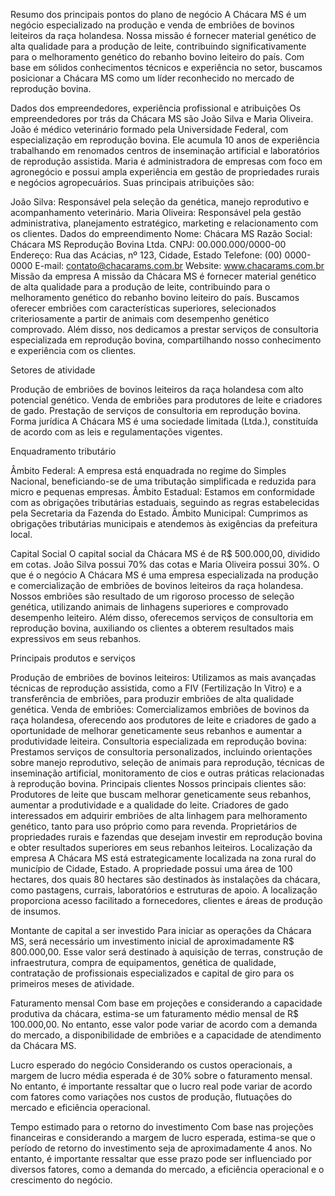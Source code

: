 Resumo dos principais pontos do plano de negócio
A Chácara MS é um negócio especializado na produção e venda de embriões de bovinos leiteiros da raça holandesa. Nossa missão é fornecer material genético de alta qualidade para a produção de leite, contribuindo significativamente para o melhoramento genético do rebanho bovino leiteiro do país. Com base em sólidos conhecimentos técnicos e experiência no setor, buscamos posicionar a Chácara MS como um líder reconhecido no mercado de reprodução bovina.

Dados dos empreendedores, experiência profissional e atribuições
Os empreendedores por trás da Chácara MS são João Silva e Maria Oliveira. João é médico veterinário formado pela Universidade Federal, com especialização em reprodução bovina. Ele acumula 10 anos de experiência trabalhando em renomados centros de inseminação artificial e laboratórios de reprodução assistida. Maria é administradora de empresas com foco em agronegócio e possui ampla experiência em gestão de propriedades rurais e negócios agropecuários. Suas principais atribuições são:

João Silva: Responsável pela seleção da genética, manejo reprodutivo e acompanhamento veterinário.
Maria Oliveira: Responsável pela gestão administrativa, planejamento estratégico, marketing e relacionamento com os clientes.
Dados do empreendimento
Nome: Chácara MS
Razão Social: Chácara MS Reprodução Bovina Ltda.
CNPJ: 00.000.000/0000-00
Endereço: Rua das Acácias, nº 123, Cidade, Estado
Telefone: (00) 0000-0000
E-mail: contato@chacarams.com.br
Website: www.chacarams.com.br
Missão da empresa
A missão da Chácara MS é fornecer material genético de alta qualidade para a produção de leite, contribuindo para o melhoramento genético do rebanho bovino leiteiro do país. Buscamos oferecer embriões com características superiores, selecionados criteriosamente a partir de animais com desempenho genético comprovado. Além disso, nos dedicamos a prestar serviços de consultoria especializada em reprodução bovina, compartilhando nosso conhecimento e experiência com os clientes.

Setores de atividade

Produção de embriões de bovinos leiteiros da raça holandesa com alto potencial genético.
Venda de embriões para produtores de leite e criadores de gado.
Prestação de serviços de consultoria em reprodução bovina.
Forma jurídica
A Chácara MS é uma sociedade limitada (Ltda.), constituída de acordo com as leis e regulamentações vigentes.

Enquadramento tributário

Âmbito Federal: A empresa está enquadrada no regime do Simples Nacional, beneficiando-se de uma tributação simplificada e reduzida para micro e pequenas empresas.
Âmbito Estadual: Estamos em conformidade com as obrigações tributárias estaduais, seguindo as regras estabelecidas pela Secretaria da Fazenda do Estado.
Âmbito Municipal: Cumprimos as obrigações tributárias municipais e atendemos às exigências da prefeitura local.

Capital Social
O capital social da Chácara MS é de R$ 500.000,00, dividido em cotas. João Silva possui 70% das cotas e Maria Oliveira possui 30%.
O que é o negócio
A Chácara MS é uma empresa especializada na produção e comercialização de embriões de bovinos leiteiros da raça holandesa. Nossos embriões são resultado de um rigoroso processo de seleção genética, utilizando animais de linhagens superiores e comprovado desempenho leiteiro. Além disso, oferecemos serviços de consultoria em reprodução bovina, auxiliando os clientes a obterem resultados mais expressivos em seus rebanhos.

Principais produtos e serviços

Produção de embriões de bovinos leiteiros: Utilizamos as mais avançadas técnicas de reprodução assistida, como a FIV (Fertilização In Vitro) e a transferência de embriões, para produzir embriões de alta qualidade genética.
Venda de embriões: Comercializamos embriões de bovinos da raça holandesa, oferecendo aos produtores de leite e criadores de gado a oportunidade de melhorar geneticamente seus rebanhos e aumentar a produtividade leiteira.
Consultoria especializada em reprodução bovina: Prestamos serviços de consultoria personalizados, incluindo orientações sobre manejo reprodutivo, seleção de animais para reprodução, técnicas de inseminação artificial, monitoramento de cios e outras práticas relacionadas à reprodução bovina.
Principais clientes
Nossos principais clientes são:
Produtores de leite que buscam melhorar geneticamente seus rebanhos, aumentar a produtividade e a qualidade do leite.
Criadores de gado interessados em adquirir embriões de alta linhagem para melhoramento genético, tanto para uso próprio como para revenda.
Proprietários de propriedades rurais e fazendas que desejam investir em reprodução bovina e obter resultados superiores em seus rebanhos leiteiros.
Localização da empresa
A Chácara MS está estrategicamente localizada na zona rural do município de Cidade, Estado. A propriedade possui uma área de 100 hectares, dos quais 80 hectares são destinados às instalações da chácara, como pastagens, currais, laboratórios e estruturas de apoio. A localização proporciona acesso facilitado a fornecedores, clientes e áreas de produção de insumos.

Montante de capital a ser investido
Para iniciar as operações da Chácara MS, será necessário um investimento inicial de aproximadamente R$ 800.000,00. Esse valor será destinado à aquisição de terras, construção de infraestrutura, compra de equipamentos, genética de qualidade, contratação de profissionais especializados e capital de giro para os primeiros meses de atividade.

Faturamento mensal
Com base em projeções e considerando a capacidade produtiva da chácara, estima-se um faturamento médio mensal de R$ 100.000,00. No entanto, esse valor pode variar de acordo com a demanda do mercado, a disponibilidade de embriões e a capacidade de atendimento da Chácara MS.

Lucro esperado do negócio
Considerando os custos operacionais, a margem de lucro média esperada é de 30% sobre o faturamento mensal. No entanto, é importante ressaltar que o lucro real pode variar de acordo com fatores como variações nos custos de produção, flutuações do mercado e eficiência operacional.

Tempo estimado para o retorno do investimento
Com base nas projeções financeiras e considerando a margem de lucro esperada, estima-se que o período de retorno do investimento seja de aproximadamente 4 anos. No entanto, é importante ressaltar que esse prazo pode ser influenciado por diversos fatores, como a demanda do mercado, a eficiência operacional e o crescimento do negócio.